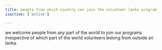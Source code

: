 ```yaml
---
title: people from which country can join the volunteer lanka program
isactive: ['active']

---
```

we welcome people from any part of the world to join our programs irrespective of which part of the world volunteers belong from outside sri lanka.